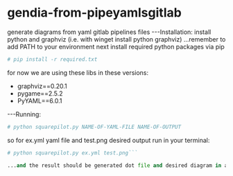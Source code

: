 # gendia-from-pipeyamlsgitlab
generate diagrams from yaml gitlab pipelines files
---Installation:
install python and graphviz (i.e. with winget install python graphviz)
...remember to add PATH to your environment
next
install required python packages via pip
```python
# pip install -r required.txt
```

for now we are using these libs in these versions:
- graphviz==0.20.1
- pygame==2.5.2
- PyYAML==6.0.1

---Running:
```python
# python squarepilot.py NAME-OF-YAML-FILE NAME-OF-OUTPUT
```
so for ex.yml yaml file and test.png desired output run in your terminal:
```python
# python squarepilot.py ex.yml test.png```

...and the result should be generated dot file and desired diagram in above mentioned fimlename (test.png)

